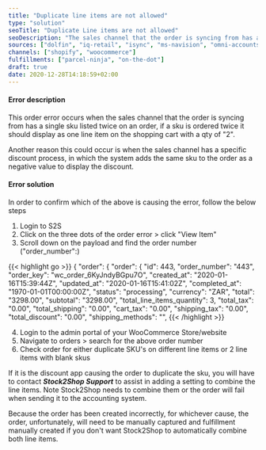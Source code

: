 ```yaml
---
title: "Duplicate line items are not allowed"
type: "solution"
seoTitle: "Duplicate Line items are not allowed"
seoDescription: "The sales channel that the order is syncing from has a single sku listed twice on an order"
sources: ["dolfin", "iq-retail", "isync", "ms-navision", "omni-accounts", "pastel-partner", "sage-50cloud-pastel-xpress", "sage-200-evolution", "sage-300cloud", "sage-business-cloud-financials", "sage-evolution", "sage-one", "sage-pastel-evolution", "sap", "syspro" ]
channels: ["shopify", "woocommerce"]
fulfillments: ["parcel-ninja", "on-the-dot"]
draft: true
date: 2020-12-28T14:18:59+02:00
---
```


#### Error description
This order error occurs when the sales channel that the order is syncing from has a single sku listed twice on an order, if a sku is ordered twice it should display as one line item on the shopping cart with a qty of "2".

Another reason this could occur is when the sales channel has a specific discount process, in which the system adds the same sku to the order as a negative value to display the discount.

#### Error solution

In order to confirm which of the above is causing the error, follow the below steps

1. Login to S2S 
2. Click on the three dots of the order error > click "View Item"
3. Scroll down on the payload and find the order number ("order_number":)

{{< highlight go >}}
{
  "order": {
    "order": {
      "id": 443,
      "order_number": "443",
      "order_key": "wc_order_6KyJndyBGpu7O",
      "created_at": "2020-01-16T15:39:44Z",
      "updated_at": "2020-01-16T15:41:02Z",
      "completed_at": "1970-01-01T00:00:00Z",
      "status": "processing",
      "currency": "ZAR",
      "total": "3298.00",
      "subtotal": "3298.00",
      "total_line_items_quantity": 3,
      "total_tax": "0.00",
      "total_shipping": "0.00",
      "cart_tax": "0.00",
      "shipping_tax": "0.00",
      "total_discount": "0.00",
      "shipping_methods": "",
{{< /highlight >}}

4. Login to the admin portal of your WooCommerce Store/website
5. Navigate to orders > search for the above order number
6. Check order for either duplicate SKU's on different line items or 2 line items with blank skus


If it is the discount app causing the order to duplicate the sku, you will have to contact ***Stock2Shop Support*** to assist in adding a setting to combine the line items. Note Stock2Shop needs to combine them or the order will fail when sending it to the accounting system.

Because the order has been created incorrectly, for whichever cause, the order, unfortunately, will need to be manually captured and fulfillment manually created if you don't want Stock2Shop to automatically combine both line items.

